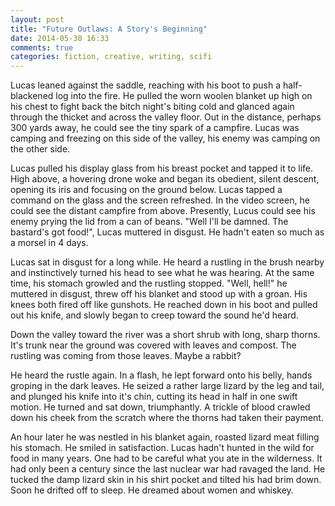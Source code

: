 ```yaml
---
layout: post
title: "Future Outlaws: A Story's Beginning"
date: 2014-05-30 16:33
comments: true
categories: fiction, creative, writing, scifi 
---
```

Lucas leaned against the saddle, reaching with his boot to push a half-blackened log into the fire. 
He pulled the worn woolen blanket up high on his chest to fight back the bitch night's biting cold and glanced again through the thicket and across the valley floor. 
Out in the distance, perhaps 300 yards away, he could see the tiny spark of a campfire. 
Lucas was camping and freezing on this side of the valley, his enemy was camping on the other side. 

Lucas pulled his display glass from his breast pocket and tapped it to life. 
High above, a hovering drone woke and began its obedient, silent descent, opening its iris and focusing on the ground below.
Lucas tapped a command on the glass and the screen refreshed.
In the video screen, he could see the distant campfire from above.
Presently, Lucus could see his enemy prying the lid from a can of beans.
"Well I'll be damned.  The bastard's got food!", Lucas muttered in disgust. He hadn't eaten so much as a morsel in 4 days.
<!-- more -->
Lucas sat in disgust for a long while.  He heard a rustling in the brush nearby and instinctively turned his head to see what he was hearing.
At the same time, his stomach growled and the rustling stopped.  "Well, hell!" he muttered in disgust, threw off his blanket and stood up with a groan.
His knees both fired off like gunshots.  He reached down in his boot and pulled out his knife, and slowly began to creep toward the sound he'd heard.

Down the valley toward the river was a short shrub with long, sharp thorns.  It's trunk near the ground was covered with leaves and compost.
The rustling was coming from those leaves.  Maybe a rabbit?

He heard the rustle again.  In a flash, he lept forward onto his belly, hands groping in the dark leaves.
He seized a rather large lizard by the leg and tail, and plunged his knife into it's chin, cutting its head in half in one swift motion.
He turned and sat down, triumphantly.  A trickle of blood crawled down his cheek from the scratch where the thorns had taken their payment.

An hour later he was nestled in his blanket again, roasted lizard meat filling his stomach.  He smiled in satisfaction.
Lucas hadn't hunted in the wild for food in many years.  One had to be careful what you ate in the wilderness.
It had only been a century since the last nuclear war had ravaged the land.
He tucked the damp lizard skin in his shirt pocket and tilted his had brim down.  Soon he drifted off to sleep.  He dreamed about women and whiskey.
